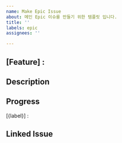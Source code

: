 ```yaml
---
name: Make Epic Issue
about: 메인 Epic 이슈를 만들기 위한 템플릿 입니다.
title: ''
labels: epic
assignees: ''

---
```


## [Feature] : 

## Description

## Progress
[{label}] : 

## Linked Issue
